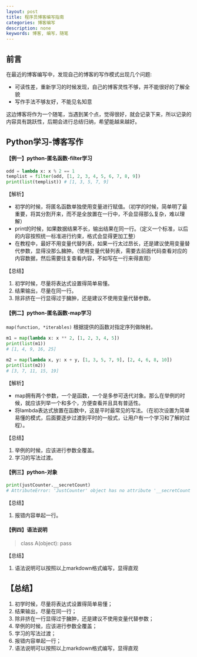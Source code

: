 ```yaml
---
layout: post
title: 程序员博客编写指南
categories: 博客编写
description: none
keywords: 博客, 编写，随笔
---
```


## 前言

在最近的博客编写中，发现自己的博客的写作模式出现几个问题:

- 可读性差，重新学习的时候发现，自己的博客灵性不够，并不能很好的了解全貌
- 写作手法不够友好，不能见名知意

这边博客将作为一个随笔，当遇到某个点，觉得很好，就会记录下来，所以记录的内容具有跳跃性，后期会进行总结归纳，希望能越来越好。

## Python学习-博客写作

#### 【例一】python-匿名函数-filter学习

```python
odd = lambda x: x % 2 == 1
templist = filter(odd, [1, 2, 3, 4, 5, 6, 7, 8, 9])
print(list(templist)) # [1, 3, 5, 7, 9]
```

【解析】

- 初学的时候，将匿名函数单独使用变量进行赋值。（初学的时候，简单明了最重要，将其分割开来，而不是全放置在一行中，不会显得那么复杂，难以理解）
- print的时候，如果数据结果不长，输出结果在同一行。（定义一个标准，以后的内容按照统一标准进行约束，格式会显得更加工整）
- 在教程中，最好不用变量代替列表，如果一行太过昂长，还是建议使用变量替代参数，显得没那么臃肿。（使用变量代替列表，需要去前面代码查看对应的内容数据，然后需要往复查看内容，不如写在一行来得直观）

【总结】

1. 初学时候，尽量将表达式设置得简单易懂。
2. 结果输出，尽量在同一行。
3. 除非挤在一行显得过于臃肿，还是建议不使用变量代替参数。

#### 【例二】python-匿名函数-map学习

 `map(function, *iterables)` 根据提供的函数对指定序列做映射。

```python
m1 = map(lambda x: x ** 2, [1, 2, 3, 4, 5])
print(list(m1))  
# [1, 4, 9, 16, 25]

m2 = map(lambda x, y: x + y, [1, 3, 5, 7, 9], [2, 4, 6, 8, 10])
print(list(m2))  
# [3, 7, 11, 15, 19]
```

【解析】

- map拥有两个参数，一个是函数，一个是多参可迭代对象。那么在举例的时候，就应该列举一个和多个，方便查看并且具有普适性。
- 将lambda表达式放置在函数中，这是平时最常见的写法。（在初次设置为简单易懂的模式，后面要逐步过渡到平时的一般式，让用户有一个学习和了解的过程）。

【总结】

1. 举例的时候，应该进行参数全覆盖。
2. 学习的写法过渡。

#### 【例三】python-对象

```python
print(justCounter.__secretCount)  
# AttributeError: 'JustCounter' object has no attribute '__secretCount'
```

【总结】

1. 报错内容单起一行。

#### 【例四】语法说明

> class A(object):
>     pass

【总结】

1. 语法说明可以按照以上markdown格式编写，显得直观

## 【总结】

1. 初学时候，尽量将表达式设置得简单易懂；
2. 结果输出，尽量在同一行；
3. 除非挤在一行显得过于臃肿，还是建议不使用变量代替参数；
4. 举例的时候，应该进行参数全覆盖；
5. 学习的写法过渡；
6. 报错内容单起一行；
7. 语法说明可以按照以上markdown格式编写，显得直观
